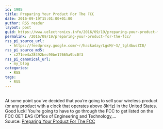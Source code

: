 ```yaml
---
id: 1905
title: Preparing Your Product For The FCC
date: 2016-09-19T15:01:00+01:00
author: RSS reader
layout: post
guid: https://www.uelectronics.info/2016/09/19/preparing-your-product-for-the-fcc/
permalink: /2016/09/19/preparing-your-product-for-the-fcc/
rss_pi_source_url:
  - https://feedproxy.google.com/~r/hackaday/LgoM/~3/_tgl4bwsZI8/
rss_pi_source_md5:
  - c271ee4a28492bec90be17665a9bc0f3
rss_pi_canonical_url:
  - my_blog
categories:
  - RSS
tags:
  - RSS
---
```

&#013;  
At some point you’ve decided that you’re going to sell your wireless product (or any product with a clock that operates above 8kHz) in the United States. Good luck! You’re going to have to go through the FCC to get listed on the FCC OET EAS (Office of Engineering and Technology,…&#013;  
Source: <a href="https://feedproxy.google.com/~r/hackaday/LgoM/~3/_tgl4bwsZI8/" target="_blank">Preparing Your Product For The FCC</a>